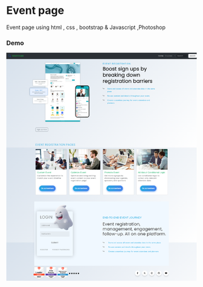# Event page
 Event page using html , css , bootstrap &amp; Javascript ,Photoshop

 




### Demo
![project demo](screenshot1.png)

